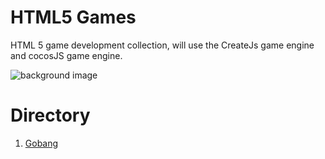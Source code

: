 # HTML5 Games

HTML 5 game development collection, will use the CreateJs game engine and cocosJS game engine.

![background image](https://github.com/SilenceHVK/Articles/raw/master/assets/images/bgImages/bg4.png)

# Directory
1. [Gobang](https://htmlpreview.github.io/?https://github.com/SilenceHVK/html5-games/blob/master/gobang/index.html)  
